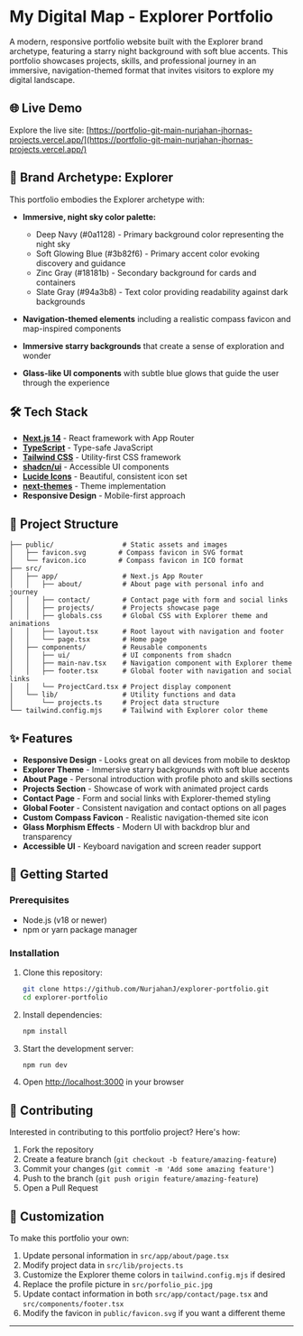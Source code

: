 # My Digital Map - Explorer Portfolio

A modern, responsive portfolio website built with the Explorer brand archetype, featuring a starry night background with soft blue accents. This portfolio showcases projects, skills, and professional journey in an immersive, navigation-themed format that invites visitors to explore my digital landscape.

## 🌐 Live Demo

Explore the live site: [https://portfolio-git-main-nurjahan-jhornas-projects.vercel.app/](https://portfolio-git-main-nurjahan-jhornas-projects.vercel.app/)

## 🧭 Brand Archetype: Explorer

This portfolio embodies the Explorer archetype with:

- **Immersive, night sky color palette:**
  - Deep Navy (#0a1128) - Primary background color representing the night sky
  - Soft Glowing Blue (#3b82f6) - Primary accent color evoking discovery and guidance
  - Zinc Gray (#18181b) - Secondary background for cards and containers
  - Slate Gray (#94a3b8) - Text color providing readability against dark backgrounds

- **Navigation-themed elements** including a realistic compass favicon and map-inspired components
- **Immersive starry backgrounds** that create a sense of exploration and wonder
- **Glass-like UI components** with subtle blue glows that guide the user through the experience

## 🛠️ Tech Stack

- **[Next.js 14](https://nextjs.org/)** - React framework with App Router
- **[TypeScript](https://www.typescriptlang.org/)** - Type-safe JavaScript
- **[Tailwind CSS](https://tailwindcss.com/)** - Utility-first CSS framework
- **[shadcn/ui](https://ui.shadcn.com/)** - Accessible UI components
- **[Lucide Icons](https://lucide.dev/)** - Beautiful, consistent icon set
- **[next-themes](https://github.com/pacocoursey/next-themes)** - Theme implementation
- **Responsive Design** - Mobile-first approach

## 📂 Project Structure

```
├── public/                 # Static assets and images
│   ├── favicon.svg        # Compass favicon in SVG format
│   └── favicon.ico        # Compass favicon in ICO format
├── src/
│   ├── app/                # Next.js App Router
│   │   ├── about/          # About page with personal info and journey
│   │   ├── contact/        # Contact page with form and social links
│   │   ├── projects/       # Projects showcase page
│   │   ├── globals.css     # Global CSS with Explorer theme and animations
│   │   ├── layout.tsx      # Root layout with navigation and footer
│   │   └── page.tsx        # Home page
│   ├── components/         # Reusable components
│   │   ├── ui/             # UI components from shadcn
│   │   ├── main-nav.tsx    # Navigation component with Explorer theme
│   │   ├── footer.tsx      # Global footer with navigation and social links
│   │   └── ProjectCard.tsx # Project display component
│   └── lib/                # Utility functions and data
│       └── projects.ts     # Project data structure
└── tailwind.config.mjs     # Tailwind with Explorer color theme
```

## ✨ Features

- **Responsive Design** - Looks great on all devices from mobile to desktop
- **Explorer Theme** - Immersive starry backgrounds with soft blue accents
- **About Page** - Personal introduction with profile photo and skills sections
- **Projects Section** - Showcase of work with animated project cards
- **Contact Page** - Form and social links with Explorer-themed styling
- **Global Footer** - Consistent navigation and contact options on all pages
- **Custom Compass Favicon** - Realistic navigation-themed site icon
- **Glass Morphism Effects** - Modern UI with backdrop blur and transparency
- **Accessible UI** - Keyboard navigation and screen reader support

## 🚀 Getting Started

### Prerequisites

- Node.js (v18 or newer)
- npm or yarn package manager

### Installation

1. Clone this repository:
   ```bash
   git clone https://github.com/NurjahanJ/explorer-portfolio.git
   cd explorer-portfolio
   ```

2. Install dependencies:
   ```bash
   npm install
   ```

3. Start the development server:
   ```bash
   npm run dev
   ```

4. Open [http://localhost:3000](http://localhost:3000) in your browser


## 🤝 Contributing

Interested in contributing to this portfolio project? Here's how:

1. Fork the repository
2. Create a feature branch (`git checkout -b feature/amazing-feature`)
3. Commit your changes (`git commit -m 'Add some amazing feature'`)
4. Push to the branch (`git push origin feature/amazing-feature`)
5. Open a Pull Request

## 📝 Customization

To make this portfolio your own:

1. Update personal information in `src/app/about/page.tsx`
2. Modify project data in `src/lib/projects.ts`
3. Customize the Explorer theme colors in `tailwind.config.mjs` if desired
4. Replace the profile picture in `src/porfolio_pic.jpg`
5. Update contact information in both `src/app/contact/page.tsx` and `src/components/footer.tsx`
6. Modify the favicon in `public/favicon.svg` if you want a different theme

---
